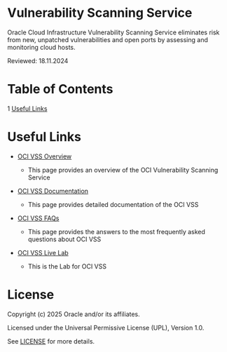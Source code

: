 # Vulnerability Scanning Service
 
Oracle Cloud Infrastructure Vulnerability Scanning Service eliminates risk from new, unpatched vulnerabilities and open ports by assessing and monitoring cloud hosts.
 
Reviewed: 18.11.2024

# Table of Contents
 
1 [Useful Links](#useful-uinks)
 
<!--## Team Publications -->
  
 
# Useful Links
 
- [OCI VSS Overview](https://www.oracle.com/uk/security/cloud-security/vulnerability-scanning-service/)
    - This page provides an overview of the OCI Vulnerability Scanning Service
      
- [OCI VSS Documentation](https://docs.oracle.com/en-us/iaas/scanning/using/overview.htm)
    - This page provides detailed documentation of the OCI VSS

- [OCI VSS FAQs](https://www.oracle.com/uk/security/cloud-security/vulnerability-scanning-service/faq/)
    - This page provides the answers to the most frequently asked questions about OCI VSS

- [OCI VSS Live Lab](https://blogs.oracle.com/cloudsecurity/post/oci-vss-qualys-agent-livelabs)
    - This is the Lab for OCI VSS
 
# License

Copyright (c) 2025 Oracle and/or its affiliates.

Licensed under the Universal Permissive License (UPL), Version 1.0.

See [LICENSE](https://github.com/oracle-devrel/technology-engineering/blob/main/LICENSE) for more details.

